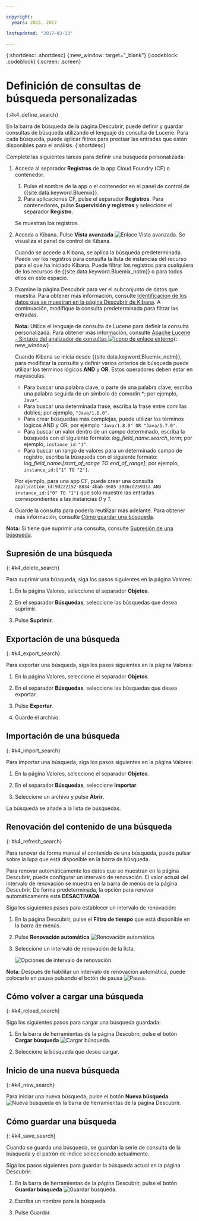 ```yaml
---

copyright:
  years: 2015, 2017

lastupdated: "2017-03-13"

---
```



{:shortdesc: .shortdesc}
{:new_window: target="_blank"}
{:codeblock: .codeblock}
{:screen: .screen}

# Definición de consultas de búsqueda personalizadas
{:#k4_define_search}

En la barra de búsqueda de la página Descubrir, puede definir y guardar consultas de búsqueda utilizando el lenguaje de consulta de Lucene. Para cada búsqueda, puede aplicar filtros para precisar las entradas que están disponibles para el análisis.
{:shortdesc}

Complete las siguientes tareas para definir una búsqueda personalizada: 

1. Acceda al separador **Registros** de la app Cloud Foundry (CF) o contenedor. 

    1. Pulse el nombre de la app o el contenedor en el panel de control de {{site.data.keyword.Bluemix}}.
    2. Para aplicaciones CF, pulse el separador **Registros**. Para contenedores, pulse **Supervisión y registros** y seleccione el separador **Registro**.
    
    Se muestran los registros.

2. Acceda a Kibana. Pulse **Vista avanzada** ![Enlace Vista avanzada](images/logging_advanced_view.jpg "Enlace Vista avanzada"). Se visualiza el panel de control de Kibana.

    Cuando se accede a Kibana, se aplica la búsqueda predeterminada. Puede ver los registros para consulta la lista de instancias del recurso para el que ha iniciado Kibana. Puede filtrar los registros para cualquiera de los recursos de {{site.data.keyword.Bluemix_notm}} o para todos ellos en este espacio.

3. Examine la página Descubrir para ver el subconjunto de datos que muestra. Para obtener más información, consulte [Identificación de los datos que se muestran en la página Descubrir de Kibana](logging_kibana_analize_logs_interactively.html#k4_identify_data). A continuación, modifique la consulta predeterminada para filtrar las entradas.

    **Nota:** Utilice el lenguaje de consulta de Lucene para definir la consulta personalizada. Para obtener más información, consulte [Apache Lucene - Sintaxis del analizador de consultas ![Icono de enlace externo](../../../icons/launch-glyph.svg "Icono de enlace externo")](https://lucene.apache.org/core/2_9_4/queryparsersyntax.html){: new_window}
    
    Cuando Kibana se inicia desde {{site.data.keyword.Bluemix_notm}}, para modificar la consulta y definir varios criterios de búsqueda puede utilizar los términos lógicos **AND** y **OR**. Estos operadores deben estar en mayúsculas.    
    
    * Para buscar una palabra clave, o parte de una palabra clave, escriba una palabra seguida de un símbolo de comodín \*; por ejemplo, `Java*`. 
    * Para buscar una determinada frase, escriba la frase entre comillas dobles; por ejemplo, `"Java/1.8.0"`.
    * Para crear búsquedas más complejas, puede utilizar los términos lógicos AND y OR; por ejemplo `"Java/1.8.0" OR "Java/1.7.0"`.
    * Para buscar un valor dentro de un campo determinado, escriba la búsqueda con el siguiente formato: *log_field_name:search_term*; por ejemplo, `instance_id:"1"`.
    * Para buscar un rango de valores para un determinado campo de registro, escriba la búsqueda con el siguiente formato: *log_field_name:[start_of_range TO end_of_range]*; por ejemplo, `instance_id:["1" TO "2"]`.

     Por ejemplo, para una app CF, puede crear una consulta `application_id:9d222152-8834-4bab-8685-3036cd25931a AND instance_id:["0" TO "1"]` que solo muestre las entradas correspondientes a las instancias *0* y *1*. 

4. Guarde la consulta para poderla reutilizar más adelante. Para obtener más información, consulte [Cómo guardar una búsqueda](logging_kibana_filtering_logs.html#k4_save_search). 

**Nota:** Si tiene que suprimir una consulta, consulte [Supresión de una búsqueda](logging_kibana_filtering_logs.html#k4_delete_search).



## Supresión de una búsqueda
{: #k4_delete_search}

Para suprimir una búsqueda, siga los pasos siguientes en la página Valores:

1. En la página Valores, seleccione el separador **Objetos**.

2. En el separador **Búsquedas**, seleccione las búsquedas que desea suprimir.

3. Pulse **Suprimir**.


## Exportación de una búsqueda
{: #k4_export_search}

Para exportar una búsqueda, siga los pasos siguientes en la página Valores:

1. En la página Valores, seleccione el separador **Objetos**.

2. En el separador **Búsquedas**, seleccione las búsquedas que desea exportar.

3. Pulse **Exportar**.

4. Guarde el archivo.

 
## Importación de una búsqueda
{: #k4_import_search}

Para importar una búsqueda, siga los pasos siguientes en la página Valores:

1. En la página Valores, seleccione el separador **Objetos**.

2. En el separador **Búsquedas**, seleccione **Importar**.

3. Seleccione un archivo y pulse **Abrir**.

La búsqueda se añade a la lista de búsquedas.

## Renovación del contenido de una búsqueda
{: #k4_refresh_search}

Para renovar de forma manual el contenido de una búsqueda, puede pulsar sobre la lupa que está disponible en la barra de búsqueda. 

Para renovar automáticamente los datos que se muestran en la página Descubrir, puede configurar un intervalo de renovación. El valor actual del intervalo de renovación se muestra en la barra de menús de la página Descubrir. De forma predeterminada, la opción para renovar automáticamente está **DESACTIVADA**.

Siga los siguientes pasos para establecer un intervalo de renovación:

1. En la página Descubrir, pulse el **Filtro de tiempo** que está disponible en la barra de menús.

2. Pulse **Renovación automática** ![Renovación automática](images/k4_auto_refresh_icon.jpg "Renovación automática").

3. Seleccione un intervalo de renovación de la lista. 

    ![Opciones de intervalo de renovación](images/k4_change_autorefresh.jpg "Opciones de intervalo de renovación")


**Nota**: Después de habilitar un intervalo de renovación automática, puede colocarlo en pausa pulsando el botón de pausa ![Pausa](images/k4_auto_refresh_pause_icon.jpg "Pausa").


## Cómo volver a cargar una búsqueda
{: #k4_reload_search}

Siga los siguientes pasos para cargar una búsqueda guardada:

1. En la barra de herramientas de la página Descubrir, pulse el botón **Cargar búsqueda** ![Cargar búsqueda](images/k4_load_icon.jpg "Cargar búsqueda").

2. Seleccione la búsqueda que desea cargar. 

## Inicio de una nueva búsqueda
{: #k4_new_search}

Para iniciar una nueva búsqueda, pulse el botón **Nueva búsqueda** ![Nueva búsqueda](images/k4_new_search_icon.jpg "Nueva búsqueda") en la barra de herramientas de la página Descubrir.

## Cómo guardar una búsqueda 
{: #k4_save_search}

Cuando se guarda una búsqueda, se guardan la serie de consulta de la búsqueda y el patrón de índice seleccionado actualmente.

Siga los pasos siguientes para guardar la búsqueda actual en la página Descubrir:

1. En la barra de herramientas de la página Descubrir, pulse el botón **Guardar búsqueda** ![Guardar búsqueda](images/k4_save_search_icon.jpg "Guardar búsqueda").

2. Escriba un nombre para la búsqueda.

3. Pulse Guardar. 
